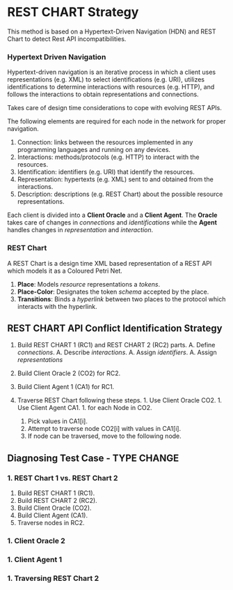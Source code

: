 # REST CHART Strategy

This method is based on a Hypertext-Driven Navigation (HDN) and REST Chart to detect Rest API incompatibilities.


### Hypertext Driven Navigation

Hypertext-driven navigation is an iterative process in which a client uses representations (e.g. XML) to select identifications (e.g. URI), utilizes identifications to determine interactions with resources (e.g. HTTP), and follows the interactions to obtain representations and connections.

Takes care of design time considerations to cope with evolving REST APIs.

The following elements are required for each node in the network for proper navigation.

  1. Connection: links between the resources implemented in any programming languages and running on any devices.
  1. Interactions: methods/protocols (e.g. HTTP) to interact with the resources.
  1. Identification: identifiers (e.g. URI) that identify the resources.
  1. Representation: hypertexts (e.g. XML) sent to and obtained from the interactions.
  1. Description: descriptions (e.g. REST Chart) about the possible resource representations.

Each client is divided into a **Client Oracle** and a **Client Agent**. The **Oracle** takes care of changes in *connections* and *identifications* while the **Agent** handles changes in *representation* and *interaction*.


### REST Chart

A REST Chart is a design time XML based representation of a REST API which models it as a Coloured Petri Net.

  1. **Place**: Models *resource* representations a *tokens*.
  1. **Place-Color**: Designates the token *schema* accepted by the place. 
  1. **Transitions**: Binds a *hyperlink* between two places to the protocol which interacts with the hyperlink.


## REST CHART API Conflict Identification Strategy

  1. Build REST CHART 1 (RC1) and REST CHART 2 (RC2) parts.
    A. Define *connections*.
    A. Describe *interactions*.
    A. Assign *identifiers*.
    A. Assign *representations*

  1. Build Client Oracle 2 (CO2) for RC2. 

  1. Build Client Agent 1 (CA1) for RC1.

  1. Traverse REST Chart following these steps.
    1. Use Client Oracle CO2.
    1. Use Client Agent CA1.
    1. for each Node in CO2.
      1. Pick values in CA1[i].
      1. Attempt to traverse node CO2[i] with values in CA1[i].
      1. If node can be traversed, move to the following node.


## Diagnosing Test Case - TYPE CHANGE

### 1. REST Chart 1 vs. REST Chart 2

  1. Build REST CHART 1 (RC1).
  1. Build REST CHART 2 (RC2).
  1. Build Client Oracle (CO2).
  1. Build Client Agent (CA1).
  1. Traverse nodes in RC2.

  
### 1. Client Oracle 2

### 1. Client Agent 1

### 1. Traversing REST Chart 2

  
